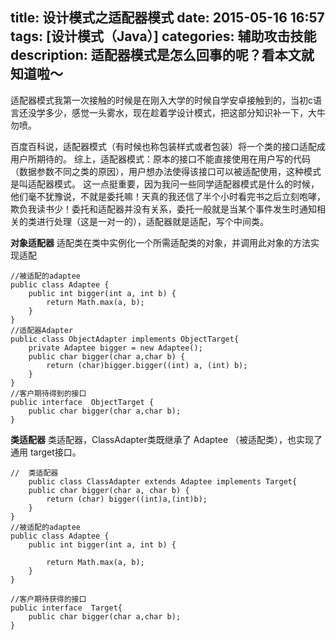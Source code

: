 title: 设计模式之适配器模式
date: 2015-05-16 16:57
tags: [设计模式（Java）]
categories: 辅助攻击技能 
description: 适配器模式是怎么回事的呢？看本文就知道啦～
---

适配器模式我第一次接触的时候是在刚入大学的时候自学安卓接触到的，当初c语言还没学多少，感觉一头雾水，现在趁着学设计模式，把这部分知识补一下，大牛勿喷。

百度百科说，适配器模式（有时候也称包装样式或者包装）将一个类的接口适配成用户所期待的。
综上，适配器模式：原本的接口不能直接使用在用户写的代码（数据参数不同之类的原因），用户想办法使得该接口可以被适配使用，这种模式是叫适配器模式。
这一点挺重要，因为我问一些同学适配器模式是什么的时候，他们毫不犹豫说，不就是委托嘛！天真的我还信了半个小时看完书之后立刻咆哮，欺负我读书少！委托和适配器并没有关系，委托一般就是当某个事件发生时通知相关的类进行处理（这是一对一的），适配器就是适配，写个中间类。

<b>对象适配器</b>
适配类在类中实例化一个所需适配类的对象，并调用此对象的方法实现适配

```
//被适配的adaptee
public class Adaptee {
	public int bigger(int a, int b) {
	 	return Math.max(a, b);
	}
}
//适配器Adapter
public class ObjectAdapter implements ObjectTarget{
    private Adaptee bigger = new Adaptee();
    public char bigger(char a,char b) {
    	return (char)bigger.bigger((int) a, (int) b);
    }
}
//客户期待得到的接口
public interface  ObjectTarget {
	public char bigger(char a,char b);
}
```

<b>类适配器</b>
类适配器，ClassAdapter类既继承了 Adaptee （被适配类），也实现了 通用 target接口。

```
//	类适配器
	public class ClassAdapter extends Adaptee implements Target{
	public char bigger(char a, char b) {
		return (char) bigger((int)a,(int)b);
	}
}
//被适配的adaptee
public class Adaptee {
	public int bigger(int a, int b) {
		
		return Math.max(a, b);
	}
}

//客户期待获得的接口
public interface  Target{
	public char bigger(char a,char b);
}
```
